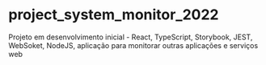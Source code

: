 # project_system_monitor_2022
Projeto em desenvolvimento inicial - React, TypeScript, Storybook, JEST,  WebSoket, NodeJS, aplicação para monitorar outras aplicações e serviços web
